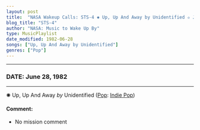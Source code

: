 ```yaml
---
layout: post
title:  "NASA Wakeup Calls: STS-4 ✺ Up, Up And Away by Unidentified ✫ June 28, 1982"
blog_title: "STS-4"
author: "NASA: Music to Wake Up By"
type: MusicPlaylist
date_modified: 1982-06-28
songs: ["Up, Up And Away by Unidentified"]
genres: ["Pop"]
---
```


----
### DATE: June 28, 1982
----
✺ Up, Up And Away *by* Unidentified ([Pop](https://www.discogs.com/genre/Pop): [Indie Pop](https://www.discogs.com/style/Indie%20Pop)) <a target="blank_" href="https://www.discogs.com/Balloon-Derby-Up-Up-And-Away/release/4618161">
    <i class="fas fa-compact-disc"
       title="Discogs entry for this song"
       alt="Discogs entry for this song"
       style="font-size: 1.1em;"></i></a>
    

#### Comment:
* No mission comment



<br/>
<center>
	<a target="_blank"
	   href="https://twitter.com/intent/tweet?hashtags=Space,NASA,Playlist,NASAWakeupCalls,SpaceProgram&text=🚀 {{ page.author}}, '{{ page.songs.first }}' {{ page.title }}, {{ site.url }}{{ page.url }}&via=nasawakeupcalls"><i class="fab fa-twitter" title="Tweet this page" alt="Tweet this page" style="font-size: 1.3em;"></i></a>
	&nbsp; 	<i class="fas fa-user-astronaut" style="font-size: 1.5em;"></i> &nbsp;
    <a id="custom_amazon_link"
       type="amzn" search="#"
       category="popular music">
    <i class="fab fa-amazon" style="font-size: 1.3em;"></i></a>
</center>

<!-- Randomly resolve an individual entry from a song array -->
<script src="/assets/javascript/seedrandom.min.js"></script>
<script>
  var wake_me_up = ["Up, Up And Away by Unidentified"];
  var prng = new Math.seedrandom();
  function randomSong() {
    song = wake_me_up[Math.floor(Math.random() * wake_me_up.length)];
    var amazon_link = document.getElementById("custom_amazon_link");
    amazon_link.setAttribute("search", song);
  }
  window.onload = randomSong();
</script>
